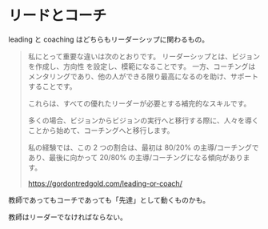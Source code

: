 # リードとコーチ

leading と coaching はどちらもリーダーシップに関わるもの。

> 私にとって重要な違いは次のとおりです。
> リーダーシップとは、ビジョンを作成し、方向性 を設定し、模範になることです。
> 一方、コーチングはメンタリングであり、他の人ができる限り最高になるのを助け、サポートすることです。
>
> これらは、すべての優れたリーダーが必要とする補完的なスキルです。
>
> 多くの場合、ビジョンからビジョンの実行へと移行する際に、人々を導くことから始めて、コーチングへと移行します。
>
> 私の経験では、この 2 つの割合は、最初は 80/20% の主導/コーチングであり、最後に向かって 20/80% の主導/コーチングになる傾向があります。
>
> https://gordontredgold.com/leading-or-coach/

教師であってもコーチであっても「先達」として動くものかも。

教師はリーダーでなければならない。
